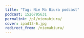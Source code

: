 ```yaml
---
title: "Tag: Nie Ma Biura podcast"
podcast: 1526795631
permalink: /pl/niemabiura/
cover: ipad13-6.jpg
redirect_from: /niemabiura/
---
```

